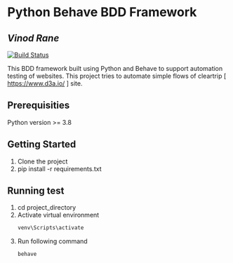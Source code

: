 # Python Behave BDD Framework
## _Vinod Rane_

[![Build Status](https://travis-ci.org/joemccann/dillinger.svg?branch=master)](https://travis-ci.org/joemccann/dillinger)

This BDD framework built using Python and Behave to support automation testing of websites. This project tries to automate simple flows of cleartrip [ https://www.d3a.io/ ] site.

## Prerequisities
Python version >= 3.8

## Getting Started
1. Clone the project
2. pip install -r requirements.txt

## Running test
1. cd project_directory
2. Activate virtual environment
    ```sh
    venv\Scripts\activate
    ```
3. Run following command
    ```sh
    behave
    ```